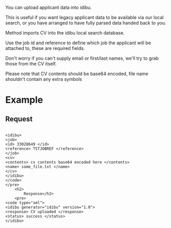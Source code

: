 You can upload applicant data into idibu.

This is useful if you want legacy applicant data to be available via our local search, or you have arranged to have fully parsed data handed back to you.

<p>Method imports CV into the idibu&nbsp;local search database.</p>
<p>Use the job id and reference to define which job the applicant will be attached to, these are required fields.</p>
<p>Don&#39;t worry if you can&#39;t supply email or first/last names, we&#39;ll try to grab those from the CV itself.</p>
<p>Please note that CV contents should be base64 encoded, file name shouldn&#39;t contain any extra symbols</p>
<div>
	<h1 class="p3">
		Example</h1>
	<h2>
		Request</h2>
	<pre>
<code type="xml">
&lt;idibu&gt; 
&lt;job&gt; 
&lt;id&gt; 33028649 &lt;/id&gt; 
&lt;reference&gt; TSTJOBREF &lt;/reference&gt; 
&lt;/job&gt; 
&lt;cv&gt; 
&lt;contents&gt; cv contents base64 encoded here &lt;/contents&gt; 
&lt;name&gt; some_file.txt &lt;/name&gt; 
&lt;/cv&gt; 
&lt;/idibu&gt;
&lt;/code&gt;
&lt;/pre&gt;
	&lt;h2&gt;
		Response&lt;/h2&gt;
	&lt;pre&gt;
&lt;code type=&quot;xml&quot;&gt;
&lt;idibu generator=&quot;idibu&quot; version=&quot;1.0&quot;&gt; 
&lt;response&gt; CV uploaded &lt;/response&gt; 
&lt;status&gt; success &lt;/status&gt; 
&lt;/idibu&gt;
</code></pre>
</div>
<p>&nbsp;</p>
